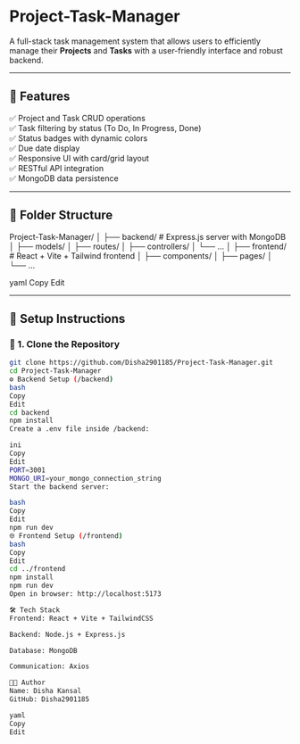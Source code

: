 # Project-Task-Manager

A full-stack task management system that allows users to efficiently manage their **Projects** and **Tasks** with a user-friendly interface and robust backend.

---

## 🚀 Features

✅ Project and Task CRUD operations  
✅ Task filtering by status (To Do, In Progress, Done)  
✅ Status badges with dynamic colors  
✅ Due date display  
✅ Responsive UI with card/grid layout  
✅ RESTful API integration  
✅ MongoDB data persistence

---

## 📁 Folder Structure

Project-Task-Manager/
│
├── backend/ # Express.js server with MongoDB
│ ├── models/
│ ├── routes/
│ ├── controllers/
│ └── ...
│
├── frontend/ # React + Vite + Tailwind frontend
│ ├── components/
│ ├── pages/
│ └── ...

yaml
Copy
Edit

---

## 🔧 Setup Instructions

### 🔹 1. Clone the Repository

```bash
git clone https://github.com/Disha2901185/Project-Task-Manager.git
cd Project-Task-Manager
⚙️ Backend Setup (/backend)
bash
Copy
Edit
cd backend
npm install
Create a .env file inside /backend:

ini
Copy
Edit
PORT=3001
MONGO_URI=your_mongo_connection_string
Start the backend server:

bash
Copy
Edit
npm run dev
🌐 Frontend Setup (/frontend)
bash
Copy
Edit
cd ../frontend
npm install
npm run dev
Open in browser: http://localhost:5173

🛠️ Tech Stack
Frontend: React + Vite + TailwindCSS

Backend: Node.js + Express.js

Database: MongoDB

Communication: Axios

🧑‍💻 Author
Name: Disha Kansal
GitHub: Disha2901185

yaml
Copy
Edit
